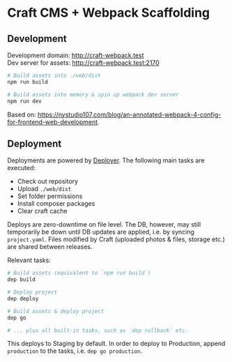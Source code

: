 # Craft CMS + Webpack Scaffolding

## Development

Development domain: http://craft-webpack.test  
Dev server for assets: http://craft-webpack.test:2170

```bash
# Build assets into ./web/dist
npm run build

# Build assets into memory & spin up webpack dev server
npm run dev
```

Based on: https://nystudio107.com/blog/an-annotated-webpack-4-config-for-frontend-web-development.

## Deployment

Deployments are powered by [Deployer](https://deployer.org/). The following main tasks are executed:
- Check out repository
- Upload `./web/dist`
- Set folder permissions
- Install composer packages
- Clear craft cache

Deploys are zero-downtime on file level. The DB, however, may still temporarily be down until DB updates are applied, i.e. by syncing `project.yaml`.
Files modified by Craft (uploaded photos & files, storage etc.) are shared between releases. 

Relevant tasks:

```bash
# Build assets (equivalent to `npm run build`)
dep build

# Deploy project
dep deploy

# Build assets & deploy project
dep go

# ... plus all built-in tasks, such as `dep rollback` etc.
```

This deploys to Staging by default. In order to deploy to Production, append `production` to the tasks, i.e. `dep go production`.
